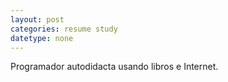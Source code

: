 ```yaml
---
layout: post
categories: resume study
datetype: none
---
```


Programador autodidacta usando libros e Internet.

